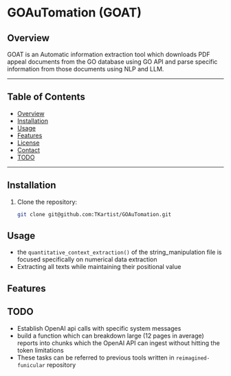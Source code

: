 # GOAuTomation (GOAT)

## Overview

GOAT is an Automatic information extraction tool which
downloads PDF appeal documents from the GO database
using GO API and parse specific information from
those documents using NLP and LLM.

---

## Table of Contents

- [Overview](#overview)
- [Installation](#installation)
- [Usage](#usage)
- [Features](#features)
- [License](#license)
- [Contact](#contact)
- [TODO](#todo)

---

## Installation

1. Clone the repository:
   ```bash
   git clone git@github.com:TKartist/GOAuTomation.git
   ```

## Usage
- the `quantitative_context_extraction()` of the string_manipulation file is focused specifically on numerical data extraction
- Extracting all texts while maintaining their positional value

## Features



## TODO
- Establish OpenAI api calls with specific system messages
- build a function which can breakdown large (12 pages in average) reports into chunks which the OpenAI API can ingest without hitting the token limitations
- These tasks can be referred to previous tools written in `reimagined-funicular` repository